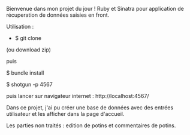 Bienvenue dans mon projet du jour ! Ruby et Sinatra pour application de récuperation de données saisies en front.

Utilisation :

- $ git clone

(ou download zip)

puis

$ bundle install

$ shotgun -p 4567

puis lancer sur navigateur internet : http://localhost:4567/

Dans ce projet, j'ai pu créer une base de données avec des entrées utilisateur et les afficher dans la page d'accueil.

Les parties non traités : edition de potins et commentaires de potins.

